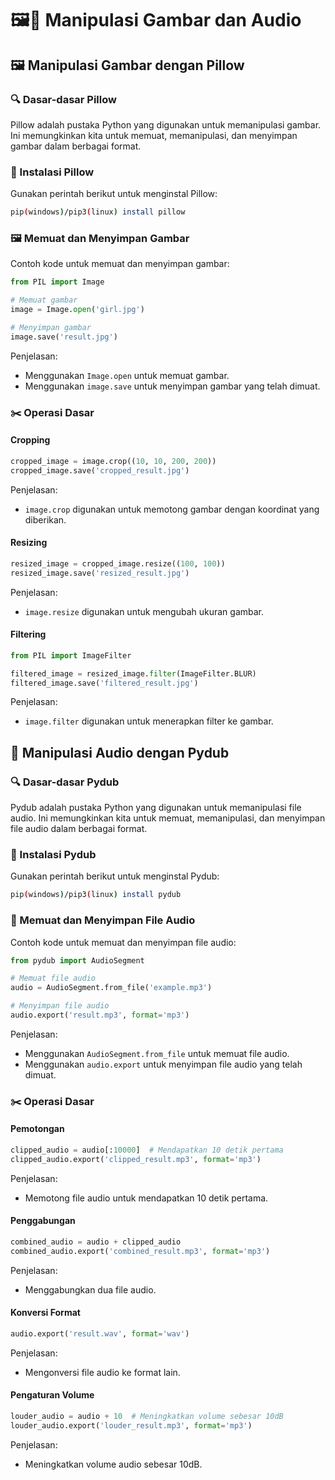 # 🖼️🎵 Manipulasi Gambar dan Audio

## 🖼️ Manipulasi Gambar dengan Pillow

### 🔍 Dasar-dasar Pillow

Pillow adalah pustaka Python yang digunakan untuk memanipulasi gambar. Ini memungkinkan kita untuk memuat, memanipulasi, dan menyimpan gambar dalam berbagai format.

### 💾 Instalasi Pillow

Gunakan perintah berikut untuk menginstal Pillow:

```bash
pip(windows)/pip3(linux) install pillow
```

### 🖼️ Memuat dan Menyimpan Gambar

Contoh kode untuk memuat dan menyimpan gambar:

```python
from PIL import Image

# Memuat gambar
image = Image.open('girl.jpg')

# Menyimpan gambar
image.save('result.jpg')
```

Penjelasan:

- Menggunakan `Image.open` untuk memuat gambar.
- Menggunakan `image.save` untuk menyimpan gambar yang telah dimuat.

### ✂️ Operasi Dasar

#### Cropping

```python
cropped_image = image.crop((10, 10, 200, 200))
cropped_image.save('cropped_result.jpg')
```

Penjelasan:

- `image.crop` digunakan untuk memotong gambar dengan koordinat yang diberikan.

#### Resizing

```python
resized_image = cropped_image.resize((100, 100))
resized_image.save('resized_result.jpg')
```

Penjelasan:

- `image.resize` digunakan untuk mengubah ukuran gambar.

#### Filtering

```python
from PIL import ImageFilter

filtered_image = resized_image.filter(ImageFilter.BLUR)
filtered_image.save('filtered_result.jpg')
```

Penjelasan:

- `image.filter` digunakan untuk menerapkan filter ke gambar.

## 🎵 Manipulasi Audio dengan Pydub

### 🔍 Dasar-dasar Pydub

Pydub adalah pustaka Python yang digunakan untuk memanipulasi file audio. Ini memungkinkan kita untuk memuat, memanipulasi, dan menyimpan file audio dalam berbagai format.

### 💾 Instalasi Pydub

Gunakan perintah berikut untuk menginstal Pydub:

```bash
pip(windows)/pip3(linux) install pydub
```

### 🎵 Memuat dan Menyimpan File Audio

Contoh kode untuk memuat dan menyimpan file audio:

```python
from pydub import AudioSegment

# Memuat file audio
audio = AudioSegment.from_file('example.mp3')

# Menyimpan file audio
audio.export('result.mp3', format='mp3')
```

Penjelasan:

- Menggunakan `AudioSegment.from_file` untuk memuat file audio.
- Menggunakan `audio.export` untuk menyimpan file audio yang telah dimuat.

### ✂️ Operasi Dasar

#### Pemotongan

```python
clipped_audio = audio[:10000]  # Mendapatkan 10 detik pertama
clipped_audio.export('clipped_result.mp3', format='mp3')
```

Penjelasan:

- Memotong file audio untuk mendapatkan 10 detik pertama.

#### Penggabungan

```python
combined_audio = audio + clipped_audio
combined_audio.export('combined_result.mp3', format='mp3')
```

Penjelasan:

- Menggabungkan dua file audio.

#### Konversi Format

```python
audio.export('result.wav', format='wav')
```

Penjelasan:

- Mengonversi file audio ke format lain.

#### Pengaturan Volume

```python
louder_audio = audio + 10  # Meningkatkan volume sebesar 10dB
louder_audio.export('louder_result.mp3', format='mp3')
```

Penjelasan:

- Meningkatkan volume audio sebesar 10dB.
